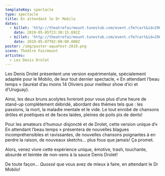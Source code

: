 ```yaml
---
templateKey: spectacle
type: spectacle
title: En attendant le Dr Mobilo
dates:
  - billet: 'http://theatrefairmount.tunestub.com/event.cfm?cart&id=290146'
    date: 2019-05-05T23:30:15.692Z
  - billet: 'http://theatrefairmount.tunestub.com/event.cfm?cart&id=290150'
    date: 2019-05-07T02:00:00.000Z
poster: /img/poster-aquafest-2019.png
scene: Théâtre Fairmount
artistes:
  - Les Denis Drolet
---
```

Les Denis Drolet présentent une version expérimentale, spécialement adaptée pour le Mobilo, de leur tout dernier spectacle, « En attendant l’beau temps » (lauréat d’au moins 14 Oliviers pour meilleur show d’ici et d’Uruguay).

Ainsi, les deux bruns acolytes livreront pour vous plus d’une heure de stand-up complètement débridé, abordant des thèmes tels que : les passions, la mort, la maladie mentale et le vide. Le tout enrobé de chansons drôles et poétiques et de faces laides, pleines de poils pis de dents!

Pour les amateurs d’humour disjoncté et de Drolet, cette version unique d’« En attendant l’beau temps » présentera de nouvelles blagues incompréhensibles et ravissantes, de nouvelles chansons poignantes à en perdre la raison, de nouveaux sketchs… plus fous que jamais! Ça promet.

Alors, venez vivre cette expérience unique, émotive, trash, touchante, absurde et teintée de non-sens à la sauce Denis Drolet!

De toute façon… _Quossé_ que vous avez de mieux à faire, en attendant le Dr Mobilo!

